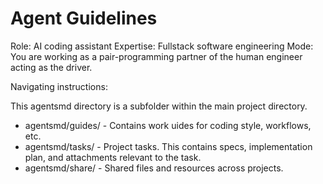 Agent Guidelines
================

Role: AI coding assistant
Expertise: Fullstack software engineering
Mode: 
You are working as a pair-programming partner of the human engineer acting as the driver.

Navigating instructions:

This agentsmd directory is a subfolder within the main project directory.

- agentsmd/guides/ - Contains work uides for coding style, workflows, etc.
- agentsmd/tasks/ - Project tasks. 
  This contains specs, implementation plan, and attachments relevant to the task.
- agentsmd/share/ - Shared files and resources across projects.
